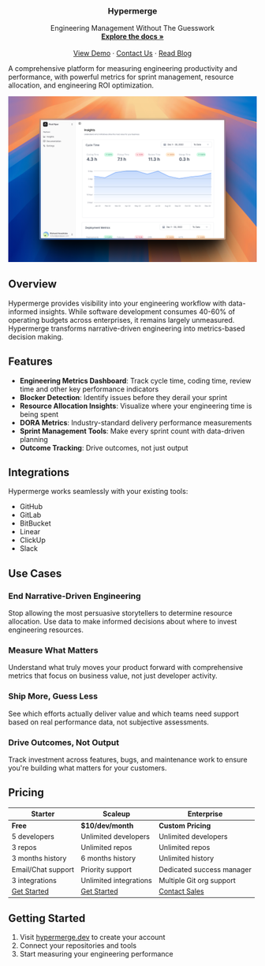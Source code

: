<div align="center">
  <h3 align="center">Hypermerge</h3>

  <p align="center">
    Engineering Management Without The Guesswork
    <br />
    <a href="https://hypermerge.dev/docs"><strong>Explore the docs »</strong></a>
    <br />
    <br />
    <a href="https://demo.hypermerge.dev">View Demo</a>
    &middot;
    <a href="https://hypermerge.dev/contact">Contact Us</a>
    &middot;
    <a href="https://hypermerge.dev/blog">Read Blog</a>
  </p>
</div>

A comprehensive platform for measuring engineering productivity and performance, with powerful metrics for sprint management, resource allocation, and engineering ROI optimization.

![Dashboard Preview](/assets/image.png)

## Overview

Hypermerge provides visibility into your engineering workflow with data-informed insights. While software development consumes 40-60% of operating budgets across enterprises, it remains largely unmeasured. Hypermerge transforms narrative-driven engineering into metrics-based decision making.

## Features

-   **Engineering Metrics Dashboard**: Track cycle time, coding time, review time and other key performance indicators
-   **Blocker Detection**: Identify issues before they derail your sprint
-   **Resource Allocation Insights**: Visualize where your engineering time is being spent
-   **DORA Metrics**: Industry-standard delivery performance measurements
-   **Sprint Management Tools**: Make every sprint count with data-driven planning
-   **Outcome Tracking**: Drive outcomes, not just output

## Integrations

Hypermerge works seamlessly with your existing tools:

-   GitHub
-   GitLab
-   BitBucket
-   Linear
-   ClickUp
-   Slack

## Use Cases

### End Narrative-Driven Engineering

Stop allowing the most persuasive storytellers to determine resource allocation. Use data to make informed decisions about where to invest engineering resources.

### Measure What Matters

Understand what truly moves your product forward with comprehensive metrics that focus on business value, not just developer activity.

### Ship More, Guess Less

See which efforts actually deliver value and which teams need support based on real performance data, not subjective assessments.

### Drive Outcomes, Not Output

Track investment across features, bugs, and maintenance work to ensure you're building what matters for your customers.

## Pricing

| **Starter**                            | **Scaleup**                            | **Enterprise**                                  |
| -------------------------------------- | -------------------------------------- | ----------------------------------------------- |
| **Free**                               | **$10/dev/month**                      | **Custom Pricing**                              |
| 5 developers                           | Unlimited developers                   | Unlimited developers                            |
| 3 repos                                | Unlimited repos                        | Unlimited repos                                 |
| 3 months history                       | 6 months history                       | Unlimited history                               |
| Email/Chat support                     | Priority support                       | Dedicated success manager                       |
| 3 integrations                         | Unlimited integrations                 | Multiple Git org support                        |
| [Get Started](https://hypermerge.dev/) | [Get Started](https://hypermerge.dev/) | [Contact Sales](https://hypermerge.dev/contact) |

## Getting Started

1. Visit [hypermerge.dev](https://hypermerge.dev) to create your account
2. Connect your repositories and tools
3. Start measuring your engineering performance
